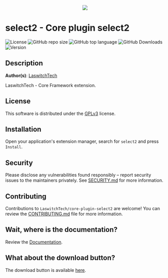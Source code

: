 <p align="center"><img src="picture.png" /></p>

# select2 - Core plugin select2
![License](https://img.shields.io/github/license/LaswitchTech/core-plugin-select2?style=for-the-badge)
![GitHub repo size](https://img.shields.io/github/repo-size/LaswitchTech/core-plugin-select2?style=for-the-badge&logo=github)
![GitHub top language](https://img.shields.io/github/languages/top/LaswitchTech/core-plugin-select2?style=for-the-badge)
![GitHub Downloads](https://img.shields.io/github/downloads/LaswitchTech/core-plugin-select2/total?style=for-the-badge)
![Version](https://img.shields.io/github/v/release/LaswitchTech/core-plugin-select2?label=Version&style=for-the-badge)

## Description
**Author(s)**: [LaswitchTech](support@laswitchtech.com)

LaswitchTech - Core Framework extension.

## License
This software is distributed under the [GPLv3](LICENSE) license.

## Installation
Open your application's extension manager, search for `select2` and press `Install`.

## Security
Please disclose any vulnerabilities found responsibly – report security issues to the maintainers privately. See [SECURITY.md](SECURITY.md) for more information.

## Contributing
Contributions to `LaswitchTech/core-plugin-select2` are welcome! You can review the [CONTRIBUTING.md](CONTRIBUTING.md) file for more information.

## Wait, where is the documentation?
Review the [Documentation](https://laswitchtech.com/en/projects/core/extensions/plugins/select2).

## What about the download button?
The download button is available [here](https://github.com/LaswitchTech/core-plugin-select2/releases/latest/download/source.zip).
